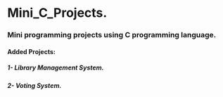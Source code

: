 # Mini_C_Projects.

### Mini programming projects using C programming language.

#### Added Projects:

#####	 1- Library Management System.

#####	 2- Voting System.